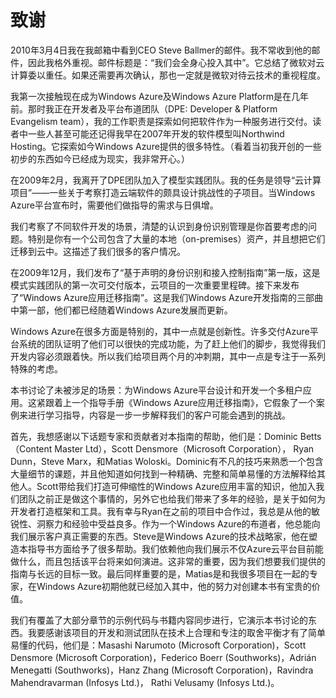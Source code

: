 # 致谢

2010年3月4日我在我邮箱中看到CEO Steve Ballmer的邮件。我不常收到他的邮件，因此我格外重视。邮件标题是：“我们会全身心投入其中”。它总结了微软对云计算委以重任。如果还需要再次确认，那也一定就是微软对待云技术的重视程度。

我第一次接触现在成为Windows Azure及Windows Azure Platform是在几年前。那时我正在开发者及平台布道团队（DPE: Developer & Platform Evangelism team），我的工作职责是探索如何把软件作为一种服务进行交付。读者中一些人甚至可能还记得我早在2007年开发的软件模型叫Northwind Hosting。它探索如今Windows Azure提供的很多特性。（看着当初我开创的一些初步的东西如今已经成为现实，我非常开心。）

在2009年2月，我离开了DPE团队加入了模型实践团队。我的任务是领导“云计算项目”——一些关于考察打造云端软件的颇具设计挑战性的子项目。当Windows Azure平台宣布时，需要他们做指导的需求与日俱增。

我们考察了不同软件开发的场景，清楚的认识到身份识别管理是你首要考虑的问题。特别是你有一个公司包含了大量的本地（on-premises）资产，并且想把它们迁移到云中。这描述了我们很多的客户情况。

在2009年12月，我们发布了“基于声明的身份识别和接入控制指南”第一版，这是模式实践团队的第一次可交付版本，云项目的一次重要里程碑。接下来发布了“Windows Azure应用迁移指南”。这是我们Windows Azure开发指南的三部曲中第一部，他们都已经随着Windows Azure发展而更新。

Windows Azure在很多方面是特别的，其中一点就是创新性。许多交付Azure平台系统的团队证明了他们可以很快的完成功能，为了赶上他们的脚步，我觉得我们开发内容必须跟着快。所以我们给项目两个月的冲刺期，其中一点是专注于一系列特殊的考虑。


本书讨论了未被涉足的场景：为Windows Azure平台设计和开发一个多租户应用。这紧跟着上一个指导手册《Windows Azure应用迁移指南》，它假象了一个案例来进行学习指导，内容是一步一步解释我们的客户可能会遇到的挑战。

首先，我想感谢以下话题专家和贡献者对本指南的帮助，他们是：Dominic Betts（Content Master Ltd），Scott Densmore（Microsoft Corporation）， Ryan Dunn，Steve Marx，和Matias Woloski。Dominic有不凡的技巧来熟悉一个包含大量细节的课题，并且他知道如何找到一种精确、完整和简单易懂的方法解释给其他人。Scott带给我们打造可伸缩性的Windows Azure应用丰富的知识，他加入我们团队之前正是做这个事情的，另外它也给我们带来了多年的经验，是关于如何为开发者打造框架和工具。我有幸与Ryan在之前的项目中合作过，我总是从他的敏锐性、洞察力和经验中受益良多。作为一个Windows Azure的布道者，他总能向我们展示客户真正需要的东西。Steve是Windows Azure的技术战略家，他在塑造本指导书方面给予了很多帮助。我们依赖他向我们展示不仅Azure云平台目前能做什么，而且包括该平台将来如何演进。这非常的重要，因为我们想要我们提供的指南与长远的目标一致。最后同样重要的是，Matias是和我很多项目在一起的专家，在Windows Azure初期他就已经加入其中，他的努力对创建本书有宝贵的价值。

我们有覆盖了大部分章节的示例代码与书籍内容同步进行，它演示本书讨论的东西。我要感谢该项目的开发和测试团队在技术上合理和专注的取舍平衡才有了简单易懂的代码，他们是：Masashi Narumoto (Microsoft Corporation)，Scott Densmore (Microsoft Corporation)，Federico Boerr (Southworks)，Adrián Menegatti (Southworks)，Hanz Zhang (Microsoft Corporation)，Ravindra Mahendravarman (Infosys Ltd.)， Rathi Velusamy (Infosys Ltd.)。



